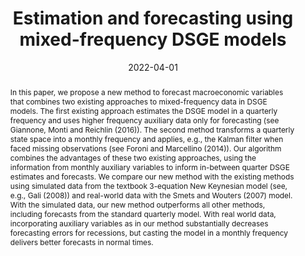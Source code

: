 ---
title: Estimation and forecasting using mixed-frequency DSGE models
authors:
- admin
- Ekaterina Shabalina
date: '2022-04-01'
publishDate: '2022-04-01'
publication_types:
- working paper
publication: 'IMFS Working Paper Series'
doi: ''
abstract: In this paper, we propose a new method to forecast macroeconomic variables that combines two existing approaches to mixed-frequency data in DSGE models. The first existing approach estimates the DSGE model in a quarterly frequency and uses higher frequency auxiliary data only for forecasting (see Giannone, Monti and Reichlin (2016)). The second method transforms a quarterly state space into a monthly frequency and applies, e.g., the Kalman filter when faced missing observations (see Foroni and Marcellino (2014)). Our algorithm combines the advantages of these two existing approaches, using the information from monthly auxiliary variables to inform in-between quarter DSGE estimates and forecasts. We compare our new method with the existing methods using simulated data from the textbook 3-equation New Keynesian model (see, e.g., Gali (2008)) and real-world data with the Smets and Wouters (2007) model. With the simulated data, our new method outperforms all other methods, including forecasts from the standard quarterly model. With real world data, incorporating auxiliary variables as in our method substantially decreases forecasting errors for recessions, but casting the model in a monthly frequency delivers better forecasts in normal times.
tags:
- Mixed-frequency data
- DSGE
- Forecasting
- Estimation
- Temporal aggregation


links:
- name: IMFS Working Paper Series
  url: https://www.imfs-frankfurt.de/forschung/imfs-working-papers/details.html?tx_mmpublications_publicationsdetail%5Bcontroller%5D=Publication&tx_mmpublications_publicationsdetail%5Bpublication%5D=420&cHash=9017cf8f38174bf163a79e7516d9228f
url_pdf: '#'
url_code: 'https://github.com/HugoBlox/hugo-blox-builder'
url_dataset: '#'
url_poster: '#'
url_project: ''
url_slides: ''
url_source: '#'
url_video: '#'

---